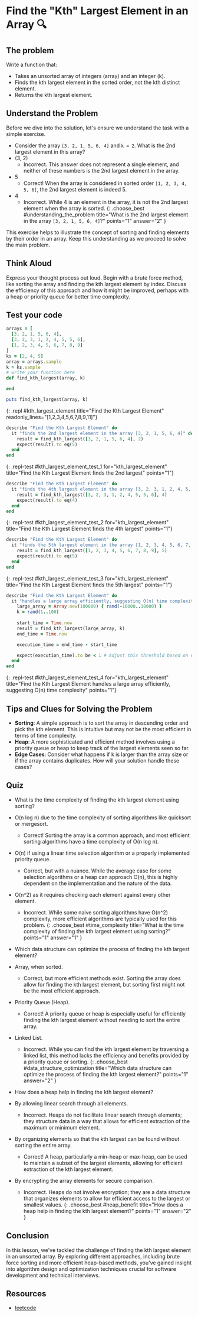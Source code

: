 # Find the "Kth" Largest Element in an Array 🔍

## The problem
Write a function that:
- Takes an unsorted array of integers (array) and an integer (k).
- Finds the kth largest element in the sorted order, not the kth distinct element.
- Returns the kth largest element.

## Understand the Problem
Before we dive into the solution, let's ensure we understand the task with a simple exercise.

- Consider the array `[3, 2, 1, 5, 6, 4]` and `k = 2`. What is the 2nd largest element in this array?
- (3, 2)
  - Incorrect. This answer does not represent a single element, and neither of these numbers is the 2nd largest element in the array.
- 5
  - Correct! When the array is considered in sorted order `[1, 2, 3, 4, 5, 6]`, the 2nd largest element is indeed 5.
- 4
  - Incorrect. While 4 is an element in the array, it is not the 2nd largest element when the array is sorted.
{: .choose_best #understanding_the_problem title="What is the 2nd largest element in the array `[3, 2, 1, 5, 6, 4]`?" points="1" answer="2" }

This exercise helps to illustrate the concept of sorting and finding elements by their order in an array. Keep this understanding as we proceed to solve the main problem.

## Think Aloud
Express your thought process out loud. Begin with a brute force method, like sorting the array and finding the kth largest element by index. Discuss the efficiency of this approach and how it might be improved, perhaps with a heap or priority queue for better time complexity.

## Test your code

```ruby
arrays = [
  [3, 2, 1, 5, 6, 4],
  [3, 2, 3, 1, 2, 4, 5, 5, 6],
  [1, 2, 3, 4, 5, 6, 7, 8, 9]
]
ks = [2, 4, 5]
array = arrays.sample
k = ks.sample
# write your function here
def find_kth_largest(array, k)

end

puts find_kth_largest(array, k)
```
{: .repl #kth_largest_element title="Find the Kth Largest Element" readonly_lines="[1,2,3,4,5,6,7,8,9,11]"}

```ruby
describe "Find the Kth Largest Element" do
  it "finds the 2nd largest element in the array [3, 2, 1, 5, 6, 4]" do
    result = find_kth_largest([3, 2, 1, 5, 6, 4], 2)
    expect(result).to eq(5)
  end
end
```
{: .repl-test #kth_largest_element_test_1 for="kth_largest_element" title="Find the Kth Largest Element finds the 2nd largest" points="1"}

```ruby
describe "Find the Kth Largest Element" do
  it "finds the 4th largest element in the array [3, 2, 3, 1, 2, 4, 5, 5, 6]" do
    result = find_kth_largest([3, 2, 3, 1, 2, 4, 5, 5, 6], 4)
    expect(result).to eq(4)
  end
end
```
{: .repl-test #kth_largest_element_test_2 for="kth_largest_element" title="Find the Kth Largest Element finds the 4th largest" points="1"}

```ruby
describe "Find the Kth Largest Element" do
  it "finds the 5th largest element in the array [1, 2, 3, 4, 5, 6, 7, 8, 9]" do
    result = find_kth_largest([1, 2, 3, 4, 5, 6, 7, 8, 9], 5)
    expect(result).to eq(5)
  end
end
```
{: .repl-test #kth_largest_element_test_3 for="kth_largest_element" title="Find the Kth Largest Element finds the 5th largest" points="1"}

```ruby
describe "Find the Kth Largest Element" do
  it "handles a large array efficiently, suggesting O(n) time complexity" do
    large_array = Array.new(100000) { rand(-10000..10000) }
    k = rand(1..100)
    
    start_time = Time.now
    result = find_kth_largest(large_array, k)
    end_time = Time.now

    execution_time = end_time - start_time

    expect(execution_time).to be < 1 # Adjust this threshold based on expected performance
  end
end
```
{: .repl-test #kth_largest_element_test_4 for="kth_largest_element" title="Find the Kth Largest Element handles a large array efficiently, suggesting O(n) time complexity" points="1"}

## Tips and Clues for Solving the Problem
- **Sorting**: A simple approach is to sort the array in descending order and pick the kth element. This is intuitive but may not be the most efficient in terms of time complexity.
- **Heap**: A more sophisticated and efficient method involves using a priority queue or heap to keep track of the largest elements seen so far.
- **Edge Cases**: Consider what happens if k is larger than the array size or if the array contains duplicates. How will your solution handle these cases?

## Quiz
- What is the time complexity of finding the kth largest element using sorting?
- O(n log n) due to the time complexity of sorting algorithms like quicksort or mergesort.
  - Correct! Sorting the array is a common approach, and most efficient sorting algorithms have a time complexity of O(n log n).
- O(n) if using a linear time selection algorithm or a properly implemented priority queue.
  - Correct, but with a nuance. While the average case for some selection algorithms or a heap can approach O(n), this is highly dependent on the implementation and the nature of the data.
- O(n^2) as it requires checking each element against every other element.
  - Incorrect. While some naive sorting algorithms have O(n^2) complexity, more efficient algorithms are typically used for this problem.
{: .choose_best #time_complexity title="What is the time complexity of finding the kth largest element using sorting?" points="1" answer="1" }

- Which data structure can optimize the process of finding the kth largest element?
- Array, when sorted.
  - Correct, but more efficient methods exist. Sorting the array does allow for finding the kth largest element, but sorting first might not be the most efficient approach.
- Priority Queue (Heap).
  - Correct! A priority queue or heap is especially useful for efficiently finding the kth largest element without needing to sort the entire array.
- Linked List.
  - Incorrect. While you can find the kth largest element by traversing a linked list, this method lacks the efficiency and benefits provided by a priority queue or sorting.
{: .choose_best #data_structure_optimization title="Which data structure can optimize the process of finding the kth largest element?" points="1" answer="2" }

- How does a heap help in finding the kth largest element?
- By allowing linear search through all elements.
  - Incorrect. Heaps do not facilitate linear search through elements; they structure data in a way that allows for efficient extraction of the maximum or minimum element.
- By organizing elements so that the kth largest can be found without sorting the entire array.
  - Correct! A heap, particularly a min-heap or max-heap, can be used to maintain a subset of the largest elements, allowing for efficient extraction of the kth largest element.
- By encrypting the array elements for secure comparison.
  - Incorrect. Heaps do not involve encryption; they are a data structure that organizes elements to allow for efficient access to the largest or smallest values.
{: .choose_best #heap_benefit title="How does a heap help in finding the kth largest element?" points="1" answer="2" }

## Conclusion
In this lesson, we've tackled the challenge of finding the kth largest element in an unsorted array. By exploring different approaches, including brute force sorting and more efficient heap-based methods, you've gained insight into algorithm design and optimization techniques crucial for software development and technical interviews.

## Resources
- [leetcode](https://leetcode.com/problems/kth-largest-element-in-an-array/)
